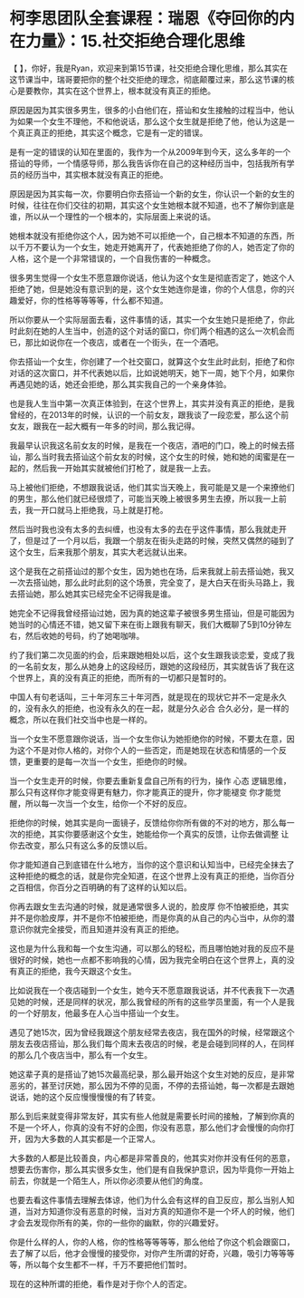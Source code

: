 # 柯李思团队全套课程：瑞恩《夺回你的内在力量》：15.社交拒绝合理化思维

【 】，你好，我是Ryan，欢迎来到第15节课，社交拒绝合理化思维，那么其实在这节课当中，瑞哥要把你的整个社交拒绝的理念，彻底颠覆过来，那么这节课的核心是要教你，其实在这个世界上，根本就没有真正的拒绝。

原因是因为其实很多男生，很多的小白他们在，搭讪和女生接触的过程当中，他认为如果一个女生不理他，不和他说话，那么这个女生就是拒绝了他，他认为这是一个真正真正的拒绝，其实这个概念，它是有一定的错误。

是有一定的错误的认知在里面的，我作为一个从2009年到今天，这么多年的一个搭讪的导师，一个情感导师，那么我告诉你在自己的这种经历当中，包括我所有学员的经历当中，其实根本就没有真正的拒绝。

原因是因为其实每一次，你要明白你去搭讪一个新的女生，你认识一个新的女生的时候，往往在你们交往的初期，其实这个女生她根本就不知道，也不了解你到底是谁，所以从一个理性的一个根本的，实际层面上来说的话。

她根本就没有拒绝你这个人，因为她不可以拒绝一个，自己根本不知道的东西，所以千万不要认为一个女生，她走开她离开了，代表她拒绝了你的人，她否定了你的人格，这个是一个非常错误的，一个自我伤害的一种概念。

很多男生觉得一个女生不愿意跟你说话，他认为这个女生是彻底否定了，她这个人拒绝了她，但是她没有意识到的是，这个女生她连你是谁，你的个人信息，你的兴趣爱好，你的性格等等等等，什么都不知道。

所以你要从一个实际层面去看，这件事情的话，其实一个女生她只是拒绝了，你此时此刻在她的人生当中，创造的这个对话的窗口，你们两个相遇的这么一次机会而已，那比如说你在一个夜店，或者在一个街头，在一个酒吧。

你去搭讪一个女生，你创建了一个社交窗口，就算这个女生此时此刻，拒绝了和你对话的这次窗口，并不代表她以后，比如说她明天，她下一周，她下个月，如果你再遇见她的话，她还会拒绝，那么其实我自己的一个亲身体验。

也是我人生当中第一次真正体验到，在这个世界上，其实并没有真正的拒绝，是我曾经的，在2013年的时候，认识的一个前女友，跟我谈了一段恋爱，那么这个前女友，跟我在一起大概有一年多的时间，那么我记得。

我最早认识我这名前女友的时候，是我在一个夜店，酒吧的门口，晚上的时候去搭讪，那么当时我去搭讪这个前女友的时候，这个女生的时候，她和她的闺蜜是在一起的，然后我一开始其实就被他们打枪了，就是我一上去。

马上被他们拒绝，不想跟我说话，他们其实当天晚上，我可能是又是一个来撩他们的男生，那么他们就已经很烦了，可能当天晚上被很多男生去撩，所以我一上前去，我一开口就马上拒绝我，马上就是打枪。

然后当时我也没有太多的去纠缠，也没有太多的去在乎这件事情，那么我就走开了，但是过了一个月以后，我跟一个朋友在街头走路的时候，突然又偶然的碰到了这个女生，后来我那个朋友，其实大老远就认出来。

这个是我在之前搭讪过的那个女生，因为她也在场，后来我就上前去搭讪她，我又一次去搭讪她，那么此时此刻的这个场景，完全变了，是大白天在街头马路上，我去搭讪她，那么她其实已经完全不记得我是谁。

她完全不记得我曾经搭讪过她，因为真的她这辈子被很多男生搭讪，但是可能因为她当时的心情还不错，她又留下来在街上跟我有聊天，我们大概聊了5到10分钟左右，然后收她的号码，约了她喝咖啡。

约了我们第二次见面的约会，后来跟她相处以后，这个女生跟我谈恋爱，变成了我的一名前女友，那么从她身上的这段经历，跟她的这段经历，其实就告诉了我在这个世界上，真的没有真正的拒绝，而所有的一切都只是暂时的。

中国人有句老话叫，三十年河东三十年河西，就是现在的现状它并不一定是永久的，没有永久的拒绝，也没有永久的在一起，就是分久必合 合久必分，是一样的概念，所以在我们社交当中也是一样的。

当一个女生不愿意跟你说话，当一个女生你认为她拒绝你的时候，不要太在意，因为这个不是对你人格的，对你个人的一些否定，而是她现在状态和情感的一个反馈，更重要的是每一次当一个女生，拒绝你的时候。

当一个女生走开的时候，你要去重新复盘自己所有的行为，操作 心态 逻辑思维，那么只有这样你才能变得更有魅力，你才能真正的提升，你才能褪变 你才能觉醒，所以每一次当一个女生，给你一个不好的反应。

拒绝你的时候，她其实是向一面镜子，反馈给你你所有做的不对的地方，那么每一次的拒绝，其实你要感谢这个女生，她能给你一个真实的反馈，让你去做调整 让你去改变，那么只有这么多的反馈以后。

你才能知道自己到底错在什么地方，当你的这个意识和认知当中，已经完全抹去了这种拒绝的概念的话，就是你完全知道，在这个世界上没有真正的拒绝，当你百分之百相信，你百分之百明确的有了这样的认知以后。

你再去跟女生去沟通的时候，就是通常很多人说的，脸皮厚 你不怕被拒绝，其实并不是你脸皮厚，并不是你不怕被拒绝，而是你真的从自己的内心当中，从你的潜意识你就完全接受，而且知道并没有真正的拒绝。

这也是为什么我和每一个女生沟通，可以那么的轻松，而且哪怕她对我的反应不是很好的时候，她也一点都不影响我的心情，因为我完全明白在这个世界上，真的没有真正的拒绝，我今天跟这个女生。

比如说我在一个夜店碰到一个女生，她今天不愿意跟我说话，并不代表我下一次遇见她的时候，还是同样的状况，那么我曾经的所有的这些学员里面，有一个人是我的一个好朋友，他最多在人心当中搭讪一个女生。

遇见了她15次，因为曾经我跟这个朋友经常去夜店，我在国外的时候，经常跟这个朋友去夜店搭讪，那么我们每个周末去夜店的时候，老是会碰到同样的人，在同样的那么几个夜店当中，那么有一个女生。

她这辈子真的是搭讪了她15次最高纪录，那么最开始这个女生对她的反应，是非常恶劣的，甚至讨厌她，那么因为不停的见面，不停的去搭讪她，每一次都是去跟她说话，她的这个反应慢慢慢慢的有了转变。

那么到后来就变得非常友好，其实有些人他就是需要长时间的接触，了解到你真的不是一个坏人，你真的没有不好的企图，你没有恶意，那么他们才会慢慢的向你打开，因为大多数的人其实都是一个正常人。

大多数的人都是比较善良，内心都是非常善良的，他其实对你并没有任何的恶意，想要去伤害你，那么其实很多女生，他们是有自我保护意识，因为毕竟你一开始上前去，你就是一个陌生人，所以你必须要从他们的角度。

也要去看这件事情去理解去体谅，他们为什么会有这样的自卫反应，那么当别人知道，当对方知道你没有恶意的时候，当对方真的知道你不是一个坏人的时候，他们才会去发现你所有的美，你的一些你的幽默，你的兴趣爱好。

你是什么样的人，你的人格，你的性格等等等等，那么他给了你这个机会跟窗口，去了解了以后，他才会慢慢的接受你，对你产生所谓的好奇，兴趣，吸引力等等等等，所以每个女生都不一样，千万不要把他们暂时。

现在的这种所谓的拒绝，看作是对于你个人的否定。